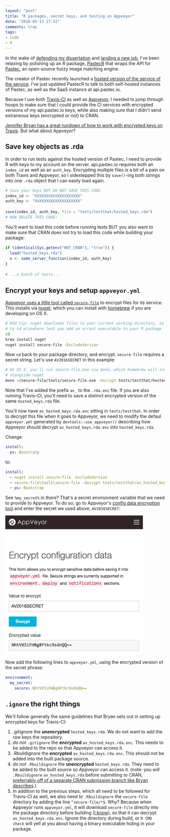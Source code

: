 ```yaml
---
layout: "post"
title: "R packages, secret keys, and testing on Appveyor"
date: "2016-05-13 17:32"
comments: true
tags:
- Code
- R
---
```


In the wake of [defending my dissertation](https://twitter.com/matthewdlincoln/status/722811630791356416) and [landing a new job](https://twitter.com/matthewdlincoln/status/730083315189960705), I've been relaxing by polishing up an R package, [PastecR](https://github.com/mdlincoln/PastecR) that wraps the API for [Pastec](http://pastec.io/), an open-source fuzzy image matching engine.

The creator of Pastec recently launched a [hosted version of the service of the service](https://api.pastec.io).
I've just updated PastecR to talk to both self-hosted instances of Pastec, as well as the SaaS instance at api.pastec.io.

Because I use both [Travis-CI](https://travis-ci.org) as well as [Appveyor](https://ci.appveyor.com), I needed to jump through hoops to make sure that I could provide the CI services with encrypted versions of my api.pastec.io keys, while also making sure that I didn't send extraneous keys (encrypted or not) to CRAN.

[Jennifer Bryan has a great rundown of how to work with encrypted keys on Travis](https://rawgit.com/jennybc/googlesheets/master/vignettes/managing-auth-tokens.html#encrypting-tokens-for-hosted-continuous-integration).
But what about Appveyor?

## Save key objects as .rda

In order to run tests against the hosted version of Pastec, I need to provide R with keys to my account on the server.
api.pastec.io requires both an `index_id` as well as an `auth_key`.
Encrypting multiple files is a bit of a pain on both Travis and Appveyor, so I sidestepped this by `save()`-ing both strings into one `.rda` object that I can easily load again.

``` r
# Save your keys BUT DO NOT SAVE THIS CODE
index_id <- "XXXXXXXXXXXXXXXXXXXX"
auth_key <- "XXXXXXXXXXXXXXXXXXXX"

save(index_id, auth_key, file = "tests/testthat/hosted_keys.rda")
# NOW DELETE THIS CODE!
```

You'll want to load this code before running tests BUT you also want to make sure that CRAN does not try to load this code while building your package:

``` r
if (identical(Sys.getenv("NOT_CRAN"), "true")) {
  load("hosted_keys.rda")
  x <- some_server_function(index_id, auth_key)
}

# ...a bunch of tests...
```

## Encrypt your keys and setup `appveyor.yml`

[Appveyor uses a little tool called `secure-file`](https://www.appveyor.com/docs/how-to/secure-files) to encrypt files for its service.
This installs via [nuget](https://www.nuget.org/), which you can install with [homebrew](http://brew.sh/) if you are developing on OS X.

```sh
# Odd tip: nuget downloads files to your current working directory, so make sure
# to cd elsewhere lest you add an errant executable to your R package
cd
brew install nuget
nuget install secure-file -ExcludeVersion
```

Now `cd` back to your package directory, and encrypt.
`secure-file` requires a secret string.
Let's use `AV2016SECRET` in this example:

```sh
# On OS X, you'll run secure-file.exe via mono, which homebrew will install
# alongside nuget
mono ~/secure-file/tools/secure-file.exe -encrypt tests/testthat/hosted_keys.rda -out tests/testthat/av_hosted_keys.rda.enc -secret AV2016SECRET
```

Note that I've added the prefix `av_` to the `.rda.enc` file.
If you are also running Travis-CI, you'll need to save a distinct encrypted version of the same `hosted_keys.rda` file.

You'll now have `av_hosted_keys.rda.enc` sitting in `tests/testthat`.
In order to decrypt this file when it goes to Appveyor, we need to modify the defaul `appveyor.yml` generated by `devtools::use_appveyor()` describing how Appveyor should decrypt `av_hosted_keys.rda.enc` into `hosted_keys.rda`.

Change:

```yml
install:
  ps: Boostratp
```

to:

```yml
install:
  - nuget install secure-file -ExcludeVersion
  - secure-file\tools\secure-file -decrypt tests/testthat/av_hosted_keys.rda.enc -secret %my_secret% -out tests/testthat/hosted_keys.rda
  - ps: Bootstrap
```

See `%my_secret%` in there?
That's a secret environment variable that we need to provide to Appveyor.
To do so, go to Appveyor's [config data encryption tool](https://ci.appveyor.com/tools/encrypt) and enter the secret we used above, `AV2016SECRET`:

![Appveyor config data encryption tool.](/assets/images-display/appveyor_encrypt.png)

Now add the following lines to `appveyor.yml`, using the encrypted version of the secret phrase:

```yml
environment:
  my_secret:
    secure: NhtVX5iFHBg8Ftkc9sdnQQ==
```

## `.ignore` the right things

We'll follow generally the same guidelines that Bryan sets out in setting up encrypted keys for Travis-CI:

1. .gitignore the **unencrypted** `hosted_keys.rda`. We do not want to add the raw keys the repository.
2. _do not_ `.gitignore` the **encrypted** `av_hosted_keys.rda.enc`. This needs to be added to the repo so that Appveyor can access it.
3. .Rbuildignore the **encrypted** `av_hosted_keys.rda.enc`. This should not be added into the built package source.
3. _do not_ `.Rbuildignore` the **unencrypted** `hosted_keys.rda`. They need to be added to the built source so Appveyor can access it. (note: you _will_ `.Rbuildignore` `av_hosted_keys.rda` before submitting to CRAN, [preferrably off of a separate CRAN submission branch like Bryan describes](https://rawgit.com/jennybc/googlesheets/master/vignettes/managing-auth-tokens.html#the-making-of-googlesheets.tar.gz-for-cran).)
5. In addition to the previous steps, which all need to be followed for Travis-CI as well, we also need to `.Rbuildignore` the `secure-file` directory by adding the line `^secure-file/*$`. Why? Because when Appveyor runs `appveyor.yml`, it will download `secure-file` directly into the package directory before building ([I know](http://i.imgur.com/qMKXZKh.gif)), so that it can decrypt `av_hosted_keys.rda.enc`. Ignore the directory during build, or `R CMD check` will yell at you about having a binary executable hiding in your package.
